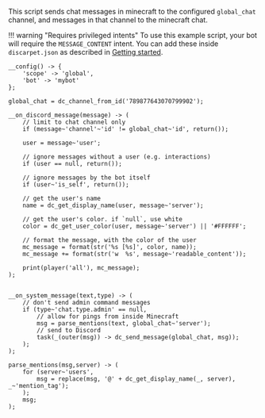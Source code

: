 This script sends chat messages in minecraft to the configured
`global_chat` channel, and messages in that
channel to the minecraft chat.

!!! warning "Requires privileged intents"
    To use this example script, your bot will require the `MESSAGE_CONTENT` intent. You can add these inside `discarpet.json` as described in [Getting started](/setup.md#intents).

```sc title="chat.sc"
__config() -> {
    'scope' -> 'global',
    'bot' -> 'mybot'
};

global_chat = dc_channel_from_id('789877643070799902');

__on_discord_message(message) -> (
    // limit to chat channel only
    if (message~'channel'~'id' != global_chat~'id', return());

    user = message~'user';

    // ignore messages without a user (e.g. interactions)
    if (user == null, return());

    // ignore messages by the bot itself
    if (user~'is_self', return()); 

    // get the user's name
    name = dc_get_display_name(user, message~'server');

    // get the user's color. if `null`, use white
    color = dc_get_user_color(user, message~'server') || '#FFFFFF';

    // format the message, with the color of the user
    mc_message = format(str('%s [%s]', color, name));
    mc_message += format(str('w  %s', message~'readable_content'));

    print(player('all'), mc_message);
);


__on_system_message(text,type) -> (
    // don't send admin command messages
    if (type~'chat.type.admin' == null, 
        // allow for pings from inside Minecraft
        msg = parse_mentions(text, global_chat~'server');
        // send to Discord
        task(_(outer(msg)) -> dc_send_message(global_chat, msg)); 
    );
);

parse_mentions(msg,server) -> (
    for (server~'users',
        msg = replace(msg, '@' + dc_get_display_name(_, server), _~'mention_tag');
    );
    msg;
);
```